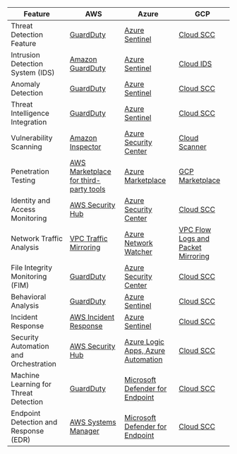 | Feature                               | AWS                                      | Azure                                    | GCP                                      |
|---------------------------------------|------------------------------------------|------------------------------------------|------------------------------------------|
| Threat Detection Feature              | [GuardDuty](https://aws.amazon.com/guardduty/) | [Azure Sentinel](https://azure.microsoft.com/en-us/services/azure-sentinel/) | [Cloud SCC](https://cloud.google.com/security-command-center) |
| Intrusion Detection System (IDS)      | [Amazon GuardDuty](https://aws.amazon.com/guardduty/) | [Azure Sentinel](https://azure.microsoft.com/en-us/services/azure-sentinel/) | [Cloud IDS](https://cloud.google.com/security-command-center) |
| Anomaly Detection                     | [GuardDuty](https://aws.amazon.com/guardduty/) | [Azure Sentinel](https://azure.microsoft.com/en-us/services/azure-sentinel/) | [Cloud SCC](https://cloud.google.com/security-command-center) |
| Threat Intelligence Integration       | [GuardDuty](https://aws.amazon.com/guardduty/) | [Azure Sentinel](https://azure.microsoft.com/en-us/services/azure-sentinel/) | [Cloud SCC](https://cloud.google.com/security-command-center) |
| Vulnerability Scanning                | [Amazon Inspector](https://aws.amazon.com/inspector/) | [Azure Security Center](https://azure.microsoft.com/en-us/services/security-center/) | [Cloud Scanner](https://cloud.google.com/security-scanner) |
| Penetration Testing                   | [AWS Marketplace for third-party tools](https://aws.amazon.com/marketplace/security) | [Azure Marketplace](https://azuremarketplace.microsoft.com/) | [GCP Marketplace](https://cloud.google.com/marketplace) |
| Identity and Access Monitoring        | [AWS Security Hub](https://aws.amazon.com/security-hub/) | [Azure Security Center](https://azure.microsoft.com/en-us/services/security-center/) | [Cloud SCC](https://cloud.google.com/security-command-center) |
| Network Traffic Analysis              | [VPC Traffic Mirroring](https://docs.aws.amazon.com/vpc/latest/mirroring/what-is-traffic-mirroring.html) | [Azure Network Watcher](https://docs.microsoft.com/en-us/azure/network-watcher/network-watcher-monitoring-overview) | [VPC Flow Logs and Packet Mirroring](https://cloud.google.com/vpc/docs/using-flow-logs) |
| File Integrity Monitoring (FIM)      | [GuardDuty](https://aws.amazon.com/guardduty/) | [Azure Security Center](https://azure.microsoft.com/en-us/services/security-center/) | [Cloud SCC](https://cloud.google.com/security-command-center) |
| Behavioral Analysis                   | [GuardDuty](https://aws.amazon.com/guardduty/) | [Azure Sentinel](https://azure.microsoft.com/en-us/services/azure-sentinel/) | [Cloud SCC](https://cloud.google.com/security-command-center) |
| Incident Response                     | [AWS Incident Response](https://aws.amazon.com/incident-response/) | [Azure Sentinel](https://azure.microsoft.com/en-us/services/azure-sentinel/) | [Cloud SCC](https://cloud.google.com/security-command-center) |
| Security Automation and Orchestration | [AWS Security Hub](https://aws.amazon.com/security-hub/) | [Azure Logic Apps, Azure Automation](https://azure.microsoft.com/en-us/services/automation/) | [Cloud SCC](https://cloud.google.com/security-command-center) |
| Machine Learning for Threat Detection | [GuardDuty](https://aws.amazon.com/guardduty/) | [Microsoft Defender for Endpoint](https://www.microsoft.com/en-us/security/business/endpoint) | [Cloud SCC](https://cloud.google.com/security-command-center) |
| Endpoint Detection and Response (EDR) | [AWS Systems Manager](https://aws.amazon.com/systems-manager/) | [Microsoft Defender for Endpoint](https://www.microsoft.com/en-us/security/business/endpoint) | [Cloud SCC](https://cloud.google.com/security-command-center) |
